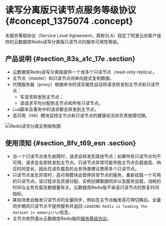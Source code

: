 # 读写分离版只读节点服务等级协议 {#concept_1375074 .concept}

本服务等级协议（Service Level Agreement，简称SLA）规定了阿里云向客户提供的云数据库Redis读写分离版只读节点的服务可用性等级。

## 产品说明 {#section_83s_a1c_17e .section}

-   云数据库Redis读写分离版提供一个或多个只读节点（read-only replica）。
-   主节点（master）和只读节点间单向链式复制数据。
-   代理服务器（proxy）根据命令的读写属性自动将请求转发到主节点和只读节点：
    -   写请求转发到主节点；
    -   读请求平均分配到主节点和所有只读节点。
-   Lua脚本及事务中的请求都会转发到主节点。
-   高可用（HA）模块监控主节点和只读节点的健康状况并负责故障切换。

![Redis读写分离实例架构图](../DNREDI1819640/images/924_zh-CN.png "读写分离版架构")

## 使用须知 {#section_8fv_t69_esn .section}

-   当一个只读节点发生故障时，请求会转发到其他节点；如果所有只读节点均不可用，请求会全部转发到主节点。只读节点异常可能导致主节点负载提高、响应时间变长，因此在读负载高的业务场景建议使用多个只读节点。
-   只读节点发生异常时，高可用模块会暂停异常节点的服务，重新挂载一个可用的只读节点。该过程涉及资源分配、实例创建数据同步以及服务加载，消耗的时间与业务负载及数据量有关。云数据库Redis版不承诺只读节点的恢复时间指标。
-   某些场景会触发只读节点的全量同步，例如在主节点触发高可用切换后。全量同步期间只读节点不提供服务并返回`-LOADING Redis is loading the dataset in memory\r\n`信息。
-   主节点依然遵从云数据库Redis版的[服务等级协议](cn.zh-CN/相关协议/服务等级协议.md#)。

